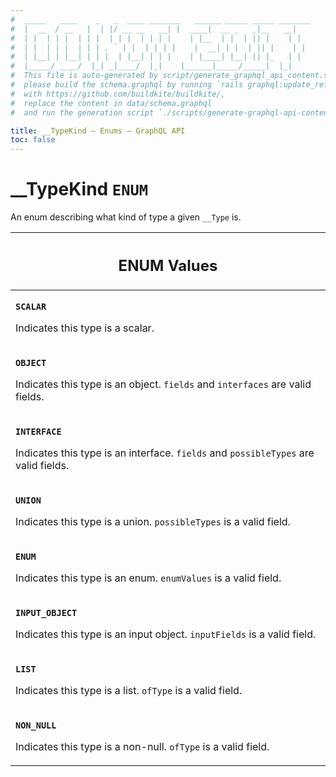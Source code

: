 ```yaml
---
#  _____   ____    _   _  ____ _______   ______ _____ _____ _______
#  |  __  / __   |  | |/ __ __   __| |  ____|  __ _   _|__   __|
#  | |  | | |  | | |  | | |  | | | |    | |__  | |  | || |    | |
#  | |  | | |  | | | . ` | |  | | | |    |  __| | |  | || |    | |
#  | |__| | |__| | | |  | |__| | | |    | |____| |__| || |_   | |
#  |_____/ ____/  |_| _|____/  |_|    |______|_____/_____|  |_|
#  This file is auto-generated by script/generate_graphql_api_content.sh,
#  please build the schema.graphql by running `rails graphql:update_reference_schema`
#  with https://github.com/buildkite/buildkite/,
#  replace the content in data/schema.graphql
#  and run the generation script `./scripts/generate-graphql-api-content.sh`.

title: __TypeKind – Enums – GraphQL API
toc: false
---
```


<!-- vale off -->
<h1 class="has-pills" data-algolia-exclude>
  __TypeKind
  <span class="pill pill--enum pill--normal-case pill--large"><code>ENUM</code></span>
</h1>
<!-- vale on -->

An enum describing what kind of type a given `__Type` is.

<table class="responsive-table responsive-table--single-column-rows">
  <thead>
    <th>
      <h2 data-algolia-exclude>ENUM Values</h2>
    </th>
  </thead>
  <tbody>
    <tr><td><p><strong><code>SCALAR</code></strong></p><p>Indicates this type is a scalar.</p></td></tr><tr><td><p><strong><code>OBJECT</code></strong></p><p>Indicates this type is an object. <code>fields</code> and <code>interfaces</code> are valid fields.</p></td></tr><tr><td><p><strong><code>INTERFACE</code></strong></p><p>Indicates this type is an interface. <code>fields</code> and <code>possibleTypes</code> are valid fields.</p></td></tr><tr><td><p><strong><code>UNION</code></strong></p><p>Indicates this type is a union. <code>possibleTypes</code> is a valid field.</p></td></tr><tr><td><p><strong><code>ENUM</code></strong></p><p>Indicates this type is an enum. <code>enumValues</code> is a valid field.</p></td></tr><tr><td><p><strong><code>INPUT_OBJECT</code></strong></p><p>Indicates this type is an input object. <code>inputFields</code> is a valid field.</p></td></tr><tr><td><p><strong><code>LIST</code></strong></p><p>Indicates this type is a list. <code>ofType</code> is a valid field.</p></td></tr><tr><td><p><strong><code>NON_NULL</code></strong></p><p>Indicates this type is a non-null. <code>ofType</code> is a valid field.</p></td></tr>
  </tbody>
</table>
